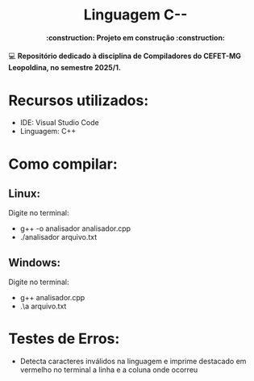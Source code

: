 <h1 align="center"> Linguagem C-- </h1>

<h4 align="center"> 
    :construction:  Projeto em construção  :construction:
</h4>

:computer: <b> Repositório dedicado à disciplina de Compiladores do CEFET-MG Leopoldina, no semestre 2025/1. </b>

# Recursos utilizados:
 - IDE: Visual Studio Code
 - Linguagem: C++

# Como compilar:
## Linux:
Digite no terminal:
 - g++ -o analisador analisador.cpp
 - ./analisador arquivo.txt

## Windows:
Digite no terminal:
 - g++ analisador.cpp
 - .\a arquivo.txt

# Testes de Erros:
 - Detecta caracteres inválidos na linguagem e imprime destacado em vermelho no terminal a linha e a coluna onde ocorreu
